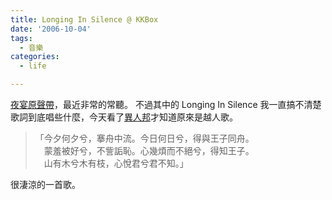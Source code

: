 ```yaml
---
title: Longing In Silence @ KKBox
date: '2006-10-04'
tags:
  - 音樂
categories:
  - life

---
```

[夜宴原聲帶](http://www.kkbox.com.tw/funky/web_info/hptRP.uPyEDNsKy00JXx008l.html)，最近非常的常聽。 不過其中的 Longing In Silence 我一直搞不清楚歌詞到底唱些什麼，今天看了[異人邦](http://www.youvegotblogs.com/post/1/1708)才知道原來是越人歌。  

> 「今夕何夕兮，搴舟中流。今日何日兮，得與王子同舟。  
> 　蒙羞被好兮，不訾詬恥。心幾煩而不絕兮，得知王子。  
> 　山有木兮木有枝，心悅君兮君不知。」

很淒涼的一首歌。